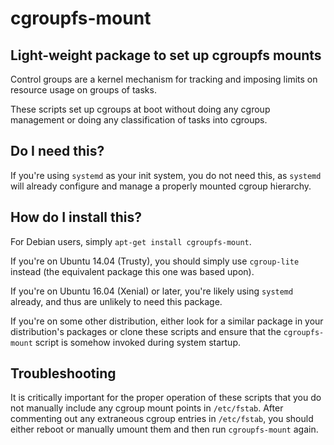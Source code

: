# cgroupfs-mount

## Light-weight package to set up cgroupfs mounts

Control groups are a kernel mechanism for tracking and imposing limits on
resource usage on groups of tasks.

These scripts set up cgroups at boot without doing any cgroup management or
doing any classification of tasks into cgroups.

## Do I need this?

If you're using `systemd` as your init system, you do not need this, as
`systemd` will already configure and manage a properly mounted cgroup hierarchy.

## How do I install this?

For Debian users, simply `apt-get install cgroupfs-mount`.

If you're on Ubuntu 14.04 (Trusty), you should simply use `cgroup-lite` instead
(the equivalent package this one was based upon).

If you're on Ubuntu 16.04 (Xenial) or later, you're likely using `systemd`
already, and thus are unlikely to need this package.

If you're on some other distribution, either look for a similar package in your
distribution's packages or clone these scripts and ensure that the
`cgroupfs-mount` script is somehow invoked during system startup.

## Troubleshooting

It is critically important for the proper operation of these scripts that you do
not manually include any cgroup mount points in `/etc/fstab`.  After commenting
out any extraneous cgroup entries in `/etc/fstab`, you should either reboot or
manually umount them and then run `cgroupfs-mount` again.
